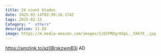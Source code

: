 ```yaml
---
title: 24 count blades
date: 2025-02-14T02:59:16.174Z
tags: 2025-02-15
Category: "  others"
description: 11.XX
image: https://m.media-amazon.com/images/I/81FRDgrKGpL._SX679_.jpg
---
```

https://amzlink.to/az0BrskzwmB3j   AD